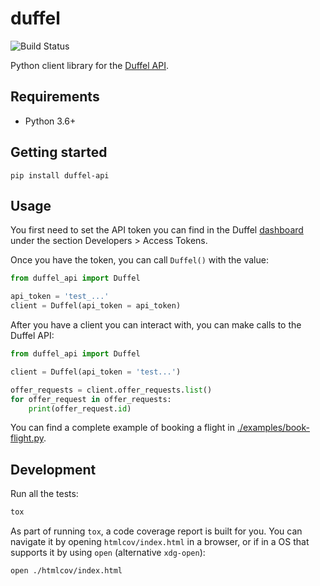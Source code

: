 # duffel

![Build Status](https://github.com/duffelhq/duffel-api-python/actions/workflows/python.yaml/badge.svg)


Python client library for the [Duffel API](https://duffel.com/docs/api).

## Requirements

- Python 3.6+

## Getting started

```shell
pip install duffel-api
```

## Usage

You first need to set the API token you can find in the Duffel [dashboard](https://app.duffel.com) under the section
Developers > Access Tokens.

Once you have the token, you can call `Duffel()` with the value:

```python
from duffel_api import Duffel

api_token = 'test_...'
client = Duffel(api_token = api_token)
```

After you have a client you can interact with, you can make calls to the Duffel API:

```python
from duffel_api import Duffel

client = Duffel(api_token = 'test...')

offer_requests = client.offer_requests.list()
for offer_request in offer_requests:
    print(offer_request.id)
```

You can find a complete example of booking a flight in [./examples/book-flight.py](./examples/book-flight.py).

## Development

Run all the tests:
```bash
tox
```

As part of running `tox`, a code coverage report is built for you. You can navigate it by opening `htmlcov/index.html`
in a browser, or if in a OS that supports it by using `open` (alternative `xdg-open`):

```bash
open ./htmlcov/index.html
```

